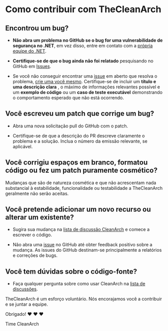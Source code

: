 # Como contribuir com TheCleanArch

## Encontrou um bug?

* **Não abra um problema no GitHub se o bug for uma vulnerabilidade de segurança no .NET**, em vez disso, entre em contato com a [própria equipe do .NET](https://github.com/dotnet/).

* **Certifique-se de que o bug ainda não foi relatado** pesquisando no GitHub em [Issues](https://github.com/Hibex-Solutions/TheCleanArch/issues).

* Se você não conseguir encontrar uma [issue](https://github.com/Hibex-Solutions/TheCleanArch/issues) em aberto que resolva o problema, [crie uma você mesmo](https://github.com/Hibex-Solutions/TheCleanArch/issues/new). Certifique-se de incluir um **título e uma descrição clara** , o máximo de informações relevantes possível e um **exemplo de código** ou um **caso de teste executável** demonstrando o comportamento esperado que não está ocorrendo.

## Você escreveu um patch que corrige um bug?

* Abra uma nova solicitação pull do GitHub com o patch.

* Certifique-se de que a descrição do PR descreve claramente o problema e a solução. Inclua o número da emissão relevante, se aplicável.

## Você corrigiu espaços em branco, formatou código ou fez um patch puramente cosmético?

Mudanças que são de natureza cosmética e que não acrescentam nada substancial à estabilidade, funcionalidade ou testabilidade a TheCleanArch geralmente não serão aceitas.

## Você pretende adicionar um novo recurso ou alterar um existente?

* Sugira sua mudança na [lista de discussão CleanArch](https://github.com/Hibex-Solutions/TheCleanArch/discussions/categories/ideias) e comece a escrever o código.

* Não abra uma [issue](https://github.com/Hibex-Solutions/TheCleanArch/issues) no GitHub até obter feedback positivo sobre a mudança. As issues do GitHub destinam-se principalmente a relatórios e correções de bugs.

## Você tem dúvidas sobre o código-fonte?

* Faça qualquer pergunta sobre como usar CleanArch na [lista de discussões](https://github.com/Hibex-Solutions/TheCleanArch/discussions/categories/q-a).

TheCleanArch é um esforço voluntário. Nós encorajamos você a contribuir e se juntar a equipe.

Obrigado! :heart: :heart: :heart:

Time CleanArch